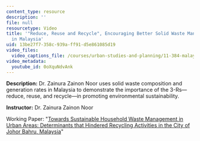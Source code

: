 ```yaml
---
content_type: resource
description: ''
file: null
resourcetype: Video
title: '"Reduce, Reuse and Recycle", Encouraging Better Solid Waste Management Practices
  in Malaysia'
uid: 13be27f7-358c-939a-ff91-d5e861085d19
video_files:
  video_captions_file: /courses/urban-studies-and-planning/11-384-malaysia-sustainable-cities-practicum-spring-2018/related-resources/2015-teaching-videos/reduce-reuse-and-recycle-encouraging-better-solid-waste-management-practices-in-malaysia/0oXquNdvAnk.vtt
video_metadata:
  youtube_id: 0oXquNdvAnk
---
```


**Description:** Dr. Zainura Zainon Noor uses solid waste composition and generation rates in Malaysia to demonstrate the importance of the 3-Rs—reduce, reuse, and recycle—in promoting environmental sustainability.

**Instructor:** Dr. Zainura Zainon Noor

Working Paper: "[Towards Sustainable Household Waste Management in Urban Areas: Determinants that Hindered Recycling Activities in the City of Johor Bahru, Malaysia](https://malaysiacities.mit.edu/paperNoor)"